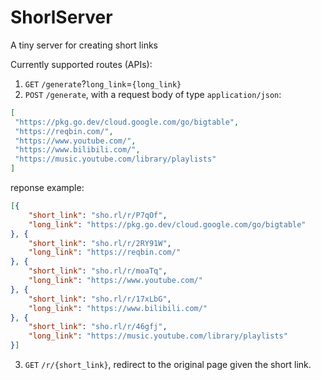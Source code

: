 # ShorlServer
A tiny server for creating short links

Currently supported routes (APIs):
1. `GET` `/generate`?`long_link`=`{long_link}`
2. `POST` `/generate`, with a request body of type `application/json`:
```json
[
 "https://pkg.go.dev/cloud.google.com/go/bigtable",
 "https://reqbin.com/",
 "https://www.youtube.com/",
 "https://www.bilibili.com/",
 "https://music.youtube.com/library/playlists"
]
```

reponse example:
```json
[{
    "short_link": "sho.rl/r/P7qOf",
    "long_link": "https://pkg.go.dev/cloud.google.com/go/bigtable"
}, {
    "short_link": "sho.rl/r/2RY91W",
    "long_link": "https://reqbin.com/"
}, {
    "short_link": "sho.rl/r/moaTq",
    "long_link": "https://www.youtube.com/"
}, {
    "short_link": "sho.rl/r/17xLbG",
    "long_link": "https://www.bilibili.com/"
}, {
    "short_link": "sho.rl/r/46gfj",
    "long_link": "https://music.youtube.com/library/playlists"
}]
```

3. `GET` `/r/{short_link}`, redirect to the original page given the short link.